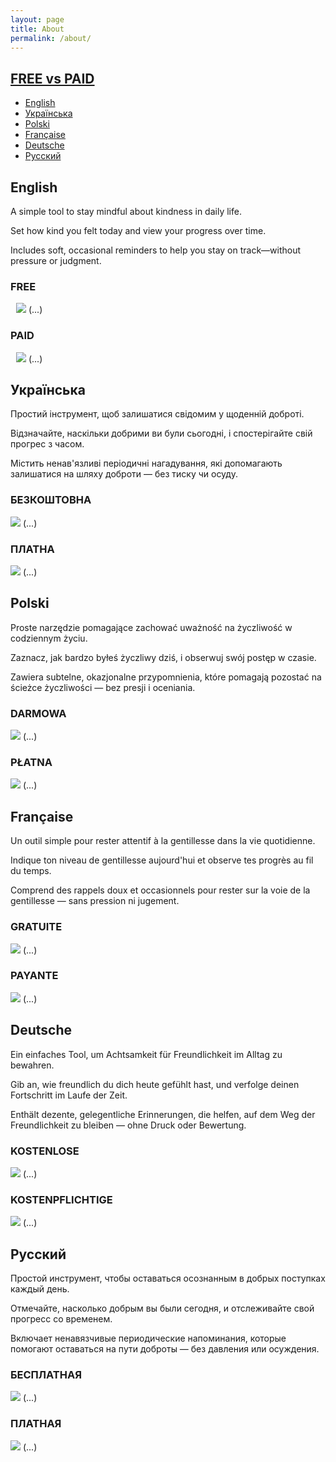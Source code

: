 ```yaml
---
layout: page
title: About
permalink: /about/
---
```


## [FREE vs PAID](free-vs-paid.md)

- [English](#english)
- [Українська](#українська)
- [Polski](#polski)
- [Française](#française)
- [Deutsche](#deutsche)
- [Русский](#русский)

## English

A simple tool to stay mindful about kindness in daily life.

Set how kind you felt today and view your progress over time.

Includes soft, occasional reminders to help you stay on track—without pressure or judgment.

### FREE

<img style="margin-left: 9px" src="/be-kind/assets/Download_on_the_App_Store_Badge_US-UK_RGB_blk_092917.svg"/> (...)

### PAID

<img style="margin-left: 9px" src="/be-kind/assets/Download_on_the_App_Store_Badge_US-UK_RGB_blk_092917.svg"/> (...)

## Українська

Простий інструмент, щоб залишатися свідомим у щоденній доброті.

Відзначайте, наскільки добрими ви були сьогодні, і спостерігайте свій прогрес з часом.

Містить ненав'язливі періодичні нагадування, які допомагають залишатися на шляху доброти — без тиску чи осуду.

### БЕЗКОШТОВНА

<img src="/be-kind/assets/Download_on_the_App_Store_Badge_UA_blk_082124.svg"/> (...)

### ПЛАТНА

<img src="/be-kind/assets/Download_on_the_App_Store_Badge_UA_blk_082124.svg"/> (...)


## Polski

Proste narzędzie pomagające zachować uważność na życzliwość w codziennym życiu.

Zaznacz, jak bardzo byłeś życzliwy dziś, i obserwuj swój postęp w czasie.

Zawiera subtelne, okazjonalne przypomnienia, które pomagają pozostać na ścieżce życzliwości — bez presji i oceniania.

### DARMOWA

<img src="/be-kind/assets/Download_on_the_App_Store_Badge_PL_RGB_blk_100317.svg"/> (...)

### PŁATNA

<img src="/be-kind/assets/Download_on_the_App_Store_Badge_PL_RGB_blk_100317.svg"/> (...)

## Française

Un outil simple pour rester attentif à la gentillesse dans la vie quotidienne.

Indique ton niveau de gentillesse aujourd'hui et observe tes progrès au fil du temps.

Comprend des rappels doux et occasionnels pour rester sur la voie de la gentillesse — sans pression ni jugement.

### GRATUITE

<img src="/be-kind/assets/Download_on_the_App_Store_Badge_FR_RGB_blk_100517.svg"/> (...)


### PAYANTE

<img src="/be-kind/assets/Download_on_the_App_Store_Badge_FR_RGB_blk_100517.svg"/> (...)


## Deutsche

Ein einfaches Tool, um Achtsamkeit für Freundlichkeit im Alltag zu bewahren.

Gib an, wie freundlich du dich heute gefühlt hast, und verfolge deinen Fortschritt im Laufe der Zeit.

Enthält dezente, gelegentliche Erinnerungen, die helfen, auf dem Weg der Freundlichkeit zu bleiben — ohne Druck oder Bewertung.

### KOSTENLOSE

<img src="/be-kind/assets/Download_on_the_App_Store_Badge_DE_RGB_blk_092917.svg"/> (...)


### KOSTENPFLICHTIGE

<img src="/be-kind/assets/Download_on_the_App_Store_Badge_DE_RGB_blk_092917.svg"/> (...)

## Русский

Простой инструмент, чтобы оставаться осознанным в добрых поступках каждый день.

Отмечайте, насколько добрым вы были сегодня, и отслеживайте свой прогресс со временем.

Включает ненавязчивые периодические напоминания, которые помогают оставаться на пути доброты — без давления или осуждения.

### БЕСПЛАТНАЯ

<img src="/be-kind/assets/Download_on_the_App_Store_Badge_RU_RGB_blk_100317.svg"/> (...)


### ПЛАТНАЯ

<img src="/be-kind/assets/Download_on_the_App_Store_Badge_RU_RGB_blk_100317.svg"/> (...)


